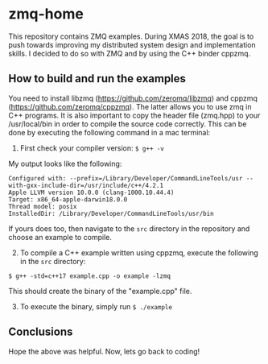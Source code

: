 # zmq-home
This repository contains ZMQ examples. During XMAS 2018, the goal is to push towards improving my distributed system design and implementation skills. I decided to do so with ZMQ and by using the C++ binder cppzmq.

## How to build and run the examples
You need to install libzmq (https://github.com/zeromq/libzmq) and cppzmq (https://github.com/zeromq/cppzmq). The latter allows you to use zmq in C++ programs. It is also important to copy the header file (zmq.hpp) to your /usr/local/bin in order to compile the source code correctly. This can be done by executing the following command in a mac terminal:

1. First check your compiler version:
`$ g++ -v`

My output looks like the following:

```
Configured with: --prefix=/Library/Developer/CommandLineTools/usr --with-gxx-include-dir=/usr/include/c++/4.2.1
Apple LLVM version 10.0.0 (clang-1000.10.44.4)
Target: x86_64-apple-darwin18.0.0
Thread model: posix
InstalledDir: /Library/Developer/CommandLineTools/usr/bin
```

If yours does too, then navigate to the `src` directory in the repository and choose an example to compile.

2.  To compile a C++ example written using cppzmq, execute the following in the `src` directory:

`$ g++ -std=c++17 example.cpp -o example -lzmq`

This should create the binary of the "example.cpp" file.

3. To execute the binary, simply run `$ ./example`


## Conclusions
Hope the above was helpful. Now, lets go back to coding! 
